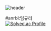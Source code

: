 ![header](https://capsule-render.vercel.app/api?type=waving&color=#808000&height=300&section=header)


#anrbl:임규리
<br/>
[![Solved.ac Profile](http://mazassumnida.wtf/api/generate_badge?boj=anrbl)](https://solved.ac/anrbl)<br/>
